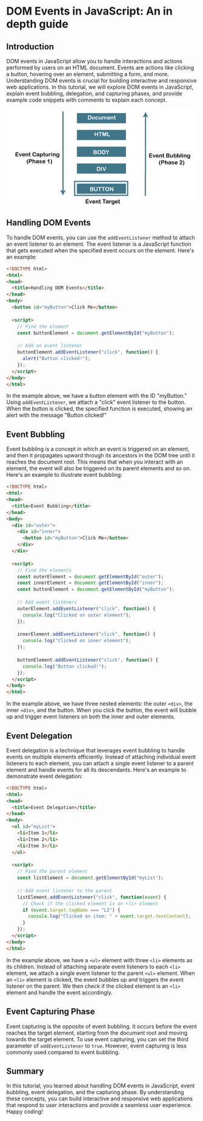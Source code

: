 # DOM Events in JavaScript: An in depth guide

## Introduction

DOM events in JavaScript allow you to handle interactions and actions performed by users on an HTML document. Events are actions like clicking a button, hovering over an element, submitting a form, and more. Understanding DOM events is crucial for building interactive and responsive web applications. In this tutorial, we will explore DOM events in JavaScript, explain event bubbling, delegation, and capturing phases, and provide example code snippets with comments to explain each concept.

![Data Types](../Assets/JS/event-bubbling-and-capturing-in-javascript6.png)

## Handling DOM Events

To handle DOM events, you can use the `addEventListener` method to attach an event listener to an element. The event listener is a JavaScript function that gets executed when the specified event occurs on the element. Here's an example:

```html
<!DOCTYPE html>
<html>
<head>
  <title>Handling DOM Events</title>
</head>
<body>
  <button id="myButton">Click Me</button>

  <script>
    // Find the element
    const buttonElement = document.getElementById("myButton");

    // Add an event listener
    buttonElement.addEventListener("click", function() {
      alert("Button clicked!");
    });
  </script>
</body>
</html>
```

In the example above, we have a button element with the ID "myButton." Using `addEventListener`, we attach a "click" event listener to the button. When the button is clicked, the specified function is executed, showing an alert with the message "Button clicked!"

## Event Bubbling

Event bubbling is a concept in which an event is triggered on an element, and then it propagates upward through its ancestors in the DOM tree until it reaches the document root. This means that when you interact with an element, the event will also be triggered on its parent elements and so on. Here's an example to illustrate event bubbling:

```html
<!DOCTYPE html>
<html>
<head>
  <title>Event Bubbling</title>
</head>
<body>
  <div id="outer">
    <div id="inner">
      <button id="myButton">Click Me</button>
    </div>
  </div>

  <script>
    // Find the elements
    const outerElement = document.getElementById("outer");
    const innerElement = document.getElementById("inner");
    const buttonElement = document.getElementById("myButton");

    // Add event listeners
    outerElement.addEventListener("click", function() {
      console.log("Clicked on outer element");
    });

    innerElement.addEventListener("click", function() {
      console.log("Clicked on inner element");
    });

    buttonElement.addEventListener("click", function() {
      console.log("Button clicked!");
    });
  </script>
</body>
</html>
```

In the example above, we have three nested elements: the outer `<div>`, the inner `<div>`, and the button. When you click the button, the event will bubble up and trigger event listeners on both the inner and outer elements.

## Event Delegation

Event delegation is a technique that leverages event bubbling to handle events on multiple elements efficiently. Instead of attaching individual event listeners to each element, you can attach a single event listener to a parent element and handle events for all its descendants. Here's an example to demonstrate event delegation:

```html
<!DOCTYPE html>
<html>
<head>
  <title>Event Delegation</title>
</head>
<body>
  <ul id="myList">
    <li>Item 1</li>
    <li>Item 2</li>
    <li>Item 3</li>
  </ul>

  <script>
    // Find the parent element
    const listElement = document.getElementById("myList");

    // Add event listener to the parent
    listElement.addEventListener("click", function(event) {
      // Check if the clicked element is an <li> element
      if (event.target.tagName === "LI") {
        console.log("Clicked on item: " + event.target.textContent);
      }
    });
  </script>
</body>
</html>
```

In the example above, we have a `<ul>` element with three `<li>` elements as its children. Instead of attaching separate event listeners to each `<li>` element, we attach a single event listener to the parent `<ul>` element. When an `<li>` element is clicked, the event bubbles up and triggers the event listener on the parent. We then check if the clicked element is an `<li>` element and handle the event accordingly.

## Event Capturing Phase

Event capturing is the opposite of event bubbling. It occurs before the event reaches the target element, starting from the document root and moving towards the target element. To use event capturing, you can set the third parameter of `addEventListener` to `true`. However, event capturing is less commonly used compared to event bubbling.

## Summary

In this tutorial, you learned about handling DOM events in JavaScript, event bubbling, event delegation, and the capturing phase. By understanding these concepts, you can build interactive and responsive web applications that respond to user interactions and provide a seamless user experience. Happy coding!